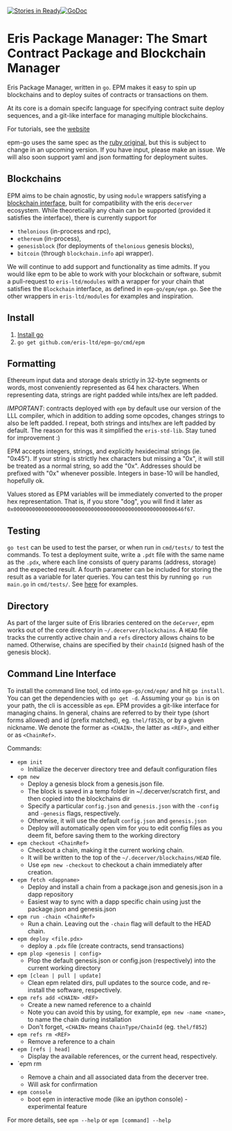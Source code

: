 [![Stories in Ready](https://badge.waffle.io/eris-ltd/deCerver.png?label=ready&title=Ready)](https://waffle.io/eris-ltd/deCerver)[![GoDoc](https://godoc.org/github.com/epm-go?status.png)](https://godoc.org/github.com/eris-ltd/epm-go)

Eris Package Manager: The Smart Contract Package and Blockchain Manager
======

Eris Package Manager, written in `go`. EPM makes it easy to spin up blockchains and to deploy suites of contracts or transactions on them.

At its core is a domain specifc language for specifying contract suite deploy sequences, and a git-like interface for managing multiple blockchains.

For tutorials, see the [website](https://epm.io)

epm-go uses the same spec as the [ruby original](https://github.com/project-douglas/epm), but this is subject to change in an upcoming version. If you have input, please make an issue. We will also soon support yaml and json formatting for deployment suites.

Blockchains
-----------

EPM aims to be chain agnostic, by using `module` wrappers satisfying a [blockchain interface](https://github.com/eris-ltd/epm-go/blob/master/epm/epm.go#L50), built for compatibility with the eris `decerver` ecosystem. 
While theoretically any chain can be supported (provided it satisfies the interface), there is currently support for 

- `thelonious` (in-process and rpc), 
- `ethereum` (in-process), 
- `genesisblock` (for deployments of `thelonious` genesis blocks), 
- `bitcoin` (through `blockchain.info` api wrapper).

We will continue to add support and functionality as time admits.
If you would like epm to be able to work with your blockchain or software, submit a pull-request to `eris-ltd/modules` 
with a wrapper for your chain that satisfies the `Blockchain` interface, as defined in `epm-go/epm/epm.go`. 
See the other wrappers in `eris-ltd/modules` for examples and inspiration.

Install
--------

1. [Install go](https://golang.org/doc/install)
2. `go get github.com/eris-ltd/epm-go/cmd/epm`

Formatting
----------
Ethereum input data and storage deals strictly in 32-byte segments or words, most conveniently represented as 64 hex characters. 
When representing data, strings are right padded while ints/hex are left padded. 

*IMPORTANT*: contracts deployed with `epm` by default use our version of the LLL compiler, 
which in addition to adding some opcodes, changes strings to also be left padded. 
I repeat, both strings and ints/hex are left padded by default. The reason for this was it simplified the `eris-std-lib`.
Stay tuned for improvement :)

EPM accepts integers, strings, and explicitly hexidecimal strings (ie. "0x45"). 
If your string is strictly hex characters but missing a "0x", it will still be treated as a normal string, so add the "0x".
Addresses should be prefixed with "0x" whenever possible. Integers in base-10 will be handled, hopefully ok.

Values stored as EPM variables will be immediately converted to the proper hex representation. 
That is, if you store "dog", you will find it later as `0x0000000000000000000000000000000000000000000000000000646f67`.

Testing
-------
`go test` can be used to test the parser, or when run in `cmd/tests/` to test the commands. 
To test a deployment suite, write a `.pdt` file with the same name as the `.pdx`, where each line consists of query params (address, storage) and the expected result. 
A fourth parameter can be included for storing the result as a variable for later queries. 
You can test this by running `go run main.go` in `cmd/tests/`. 
See [here](`https://github.com/eris-ltd/eris-std-lib/blob/master/DTT/tests/c3d.pdt`) for examples.

Directory
--------
As part of the larger suite of Eris libraries centered on the `deCerver`, epm works out of the core directory in `~/.decerver/blockchains`. 
A `HEAD` file tracks the currently active chain and a `refs` directory allows chains to be named. 
Otherwise, chains are specified by their `chainId` (signed hash of the genesis block).

Command Line Interface
----------------------
To install the command line tool, cd into `epm-go/cmd/epm/` and hit `go install`. 
You can get the dependencies with `go get -d`.
Assuming your `go bin` is on your path, the cli is accessible as `epm`. 
EPM provides a git-like interface for managing chains. In general, chains are referred to by their type (short forms allowed) and id (prefix matched), eg. `thel/f852b`, or by a given nickname. We denote the former as `<CHAIN>`, the latter as `<REF>`, and either or as `<ChainRef>`.

Commands:
- `epm init`
    - Initialize the decerver directory tree and default configuration files
- `epm new`
    - Deploy a genesis block from a genesis.json file. 
    - The block is saved in a temp folder in ~/.decerver/scratch first, and then copied into the blockchains dir
    - Specify a particular `config.json` and `genesis.json` with the `-config` and `-genesis` flags, respectively.
    - Otherwise, it will use the default `config.json` and `genesis.json`
    - Deploy will automatically open vim for you to edit config files as you deem fit, before saving them to the working directory
- `epm checkout <ChainRef>`
    - Checkout a chain, making it the current working chain. 
    - It will be written to the top of the `~/.decerver/blockchains/HEAD` file. 
    - Use `epm new -checkout` to checkout a chain immediately after creation.
- `epm fetch <dappname>`
    - Deploy and install a chain from a package.json and genesis.json in a dapp repository
    - Easiest way to sync with a dapp specific chain using just the package.json and genesis.json
- `epm run -chain <ChainRef>`
    - Run a chain. Leaving out the `-chain` flag will default to the HEAD chain.
- `epm deploy <file.pdx>`
    - deploy a `.pdx` file (create contracts, send transactions)
- `epm plop <genesis | config>`
    - Plop the default genesis.json or config.json (respectively) into the current working directory
- `epm [clean | pull | update]`
    - Clean epm related dirs, pull updates to the source code, and re-install the software, respectively.
- `epm refs add <CHAIN> <REF>`
    - Create a new named reference to a chainId
    - Note you can avoid this by using, for example, `epm new -name <name>`, to name the chain during installation
    - Don't forget, `<CHAIN>` means `ChainType/ChainId` (eg. `thel/f852`)
- `epm refs rm <REF>`
    - Remove a reference to a chain
- `epm [refs | head]`
    - Display the available references, or the current head, respectively.
- `epm rm <ChainRef>
    - Remove a chain and all associated data from the decerver tree.
    - Will ask for confirmation
- `epm console`
    - boot epm in interactive mode (like an ipython console) - experimental feature
    

For more details, see `epm --help` or `epm [command] --help`
